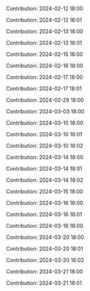 Contribution: 2024-02-12 18:00

Contribution: 2024-02-12 18:01

Contribution: 2024-02-13 18:00

Contribution: 2024-02-13 18:01

Contribution: 2024-02-15 18:00

Contribution: 2024-02-16 18:00

Contribution: 2024-02-17 18:00

Contribution: 2024-02-17 18:01

Contribution: 2024-02-29 18:00

Contribution: 2024-03-03 18:00

Contribution: 2024-03-10 18:00

Contribution: 2024-03-10 18:01

Contribution: 2024-03-10 18:02

Contribution: 2024-03-14 18:00

Contribution: 2024-03-14 18:01

Contribution: 2024-03-14 18:02

Contribution: 2024-03-15 18:00

Contribution: 2024-03-16 18:00

Contribution: 2024-03-16 18:01

Contribution: 2024-03-18 18:00

Contribution: 2024-03-20 18:00

Contribution: 2024-03-20 18:01

Contribution: 2024-03-20 18:02

Contribution: 2024-03-21 18:00

Contribution: 2024-03-21 18:01

